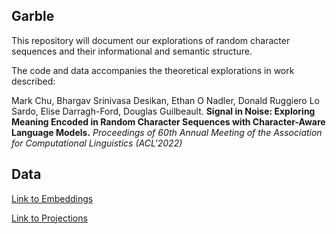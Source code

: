 ## Garble 

This repository will document our explorations of random character sequences and their informational and semantic structure.

The code and data accompanies the theoretical explorations in work described:

Mark Chu, Bhargav Srinivasa Desikan, Ethan O Nadler, Donald Ruggiero Lo Sardo, Elise Darragh-Ford, Douglas Guilbeault. **Signal in Noise: Exploring Meaning Encoded in Random Character Sequences with Character-Aware Language Models.** _Proceedings of 60th Annual Meeting of the Association for Computational Linguistics (ACL'2022)_
## Data

[Link to Embeddings](https://drive.google.com/drive/folders/13cuMzF2zO8BpI45xtQ8htbdbTGfCPt7Y?usp=sharing)

[Link to Projections](https://drive.google.com/drive/folders/1EUncDclWc0oA8vbUaRkxw_QQuErw4TNQ?usp=sharing)

